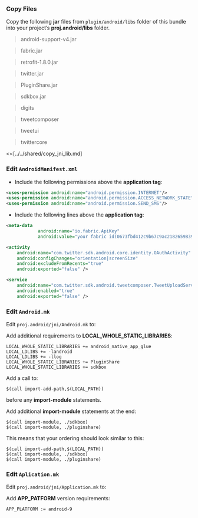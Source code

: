 ### Copy Files
Copy the following __jar__ files from `plugin/android/libs` folder of this
bundle into your project’s __proj.android/libs__ folder.

> android-support-v4.jar

> fabric.jar

> retrofit-1.8.0.jar

> twitter.jar

> PluginShare.jar

> sdkbox.jar

> digits

> tweetcomposer

> tweetui

> twittercore


<<[../../shared/copy_jni_lib.md]


### Edit `AndroidManifest.xml`
* Include the following permissions above the __application tag__:

```xml
<uses-permission android:name="android.permission.INTERNET"/>
<uses-permission android:name="android.permission.ACCESS_NETWORK_STATE"/>
<uses-permission android:name="android.permission.SEND_SMS"/>

```

* Include the following lines above the __application tag__:

```xml
<meta-data
            android:name="io.fabric.ApiKey"
            android:value="your fabric id(0673fbd412c9b67c9ac2182659839d92b93f2f65)" />

<activity
    android:name="com.twitter.sdk.android.core.identity.OAuthActivity"
    android:configChanges="orientation|screenSize"
    android:excludeFromRecents="true"
    android:exported="false" />

<service
    android:name="com.twitter.sdk.android.tweetcomposer.TweetUploadService"
    android:enabled="true"
    android:exported="false" />
```

### Edit `Android.mk`
Edit `proj.android/jni/Android.mk` to:

Add additional requirements to __LOCAL_WHOLE_STATIC_LIBRARIES__:
```
LOCAL_WHOLE_STATIC_LIBRARIES += android_native_app_glue
LOCAL_LDLIBS += -landroid
LOCAL_LDLIBS += -llog
LOCAL_WHOLE_STATIC_LIBRARIES += PluginShare
LOCAL_WHOLE_STATIC_LIBRARIES += sdkbox
```

Add a call to:
```
$(call import-add-path,$(LOCAL_PATH))
```
before any __import-module__ statements.

Add additional __import-module__ statements at the end:
```
$(call import-module, ./sdkbox)
$(call import-module, ./pluginshare)
```

This means that your ordering should look similar to this:
```
$(call import-add-path,$(LOCAL_PATH))
$(call import-module, ./sdkbox)
$(call import-module, ./pluginshare)
```

### Edit `Aplication.mk`
Edit `proj.android/jni/Application.mk` to:

Add __APP_PATFORM__ version requirements:
```
APP_PLATFORM := android-9
```
